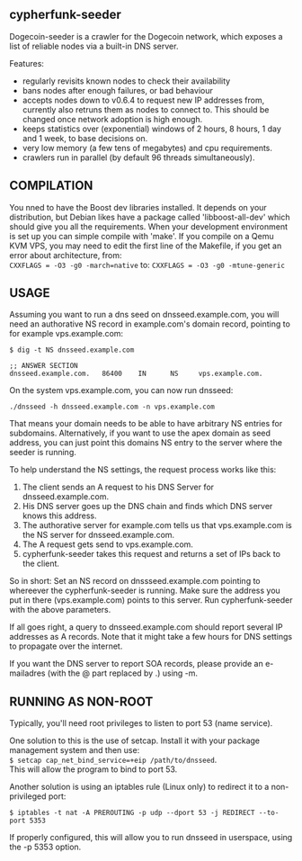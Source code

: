 ## cypherfunk-seeder

Dogecoin-seeder is a crawler for the Dogecoin network, which exposes a list
of reliable nodes via a built-in DNS server.

Features:
* regularly revisits known nodes to check their availability
* bans nodes after enough failures, or bad behaviour
* accepts nodes down to v0.6.4 to request new IP addresses from,
  currently also retruns them as nodes to connect to.
  This should be changed once network adoption is high enough.
* keeps statistics over (exponential) windows of 2 hours, 8 hours,
  1 day and 1 week, to base decisions on.
* very low memory (a few tens of megabytes) and cpu requirements.
* crawlers run in parallel (by default 96 threads simultaneously).

## COMPILATION

You nned to have the Boost dev libraries installed. It depends on
your distribution, but Debian likes have a package called 'libboost-all-dev'
which should give you all the requirements. When your development environment
is set up you can simple compile with 'make'.
If you compile on a Qemu KVM VPS, you may need to edit the first line
of the Makefile, if you get an error about architecture, from: <br>
``` CXXFLAGS = -O3 -g0 -march=native ```
to:
``` CXXFLAGS = -O3 -g0 -mtune-generic ```

## USAGE

Assuming you want to run a dns seed on dnsseed.example.com, you will
need an authorative NS record in example.com's domain record, pointing
to for example vps.example.com:

``` $ dig -t NS dnsseed.example.com ```

``` ;; ANSWER SECTION ``` <br>
``` dnsseed.example.com.   86400    IN      NS     vps.example.com. ```

On the system vps.example.com, you can now run dnsseed:

``` ./dnsseed -h dnsseed.example.com -n vps.example.com ```

That means your domain needs to be able to have arbitrary NS entries
for subdomains. Alternatively, if you want to use the apex domain as seed address,
you can just point this domains NS entry to the server where the seeder is running.

To help understand the NS settings, the request process works like this:
1. The client sends an A request to his DNS Server for dnsseed.example.com.
2. His DNS server goes up the DNS chain and finds which DNS server knows this address.
3. The authorative server for example.com tells us that vps.example.com is the NS server for dnsseed.example.com.
4. The A request gets send to vps.example.com.
5. cypherfunk-seeder takes this request and returns a set of IPs back to the client.

So in short: Set an NS record on dnssseed.example.com pointing to whereever the 
cypherfunk-seeder is running. Make sure the address you put in there 
(vps.example.com) points to this server. Run cypherfunk-seeder with the above parameters.

If all goes right, a query to dnsseed.example.com should 
report several IP addresses as A records. Note that it might take a few hours
for DNS settings to propagate over the internet.

If you want the DNS server to report SOA records, please provide an
e-mailadres (with the @ part replaced by .) using -m.

## RUNNING AS NON-ROOT

Typically, you'll need root privileges to listen to port 53 (name service).

One solution to this is the use of setcap. Install it with your package management system and then use: <br>
``` $ setcap cap_net_bind_service=+eip /path/to/dnsseed ```. <br> This will allow the program to bind to port 53.

Another solution is using an iptables rule (Linux only) to redirect it to
a non-privileged port: <br>

``` $ iptables -t nat -A PREROUTING -p udp --dport 53 -j REDIRECT --to-port 5353 ```

If properly configured, this will allow you to run dnsseed in userspace, using
the -p 5353 option.
